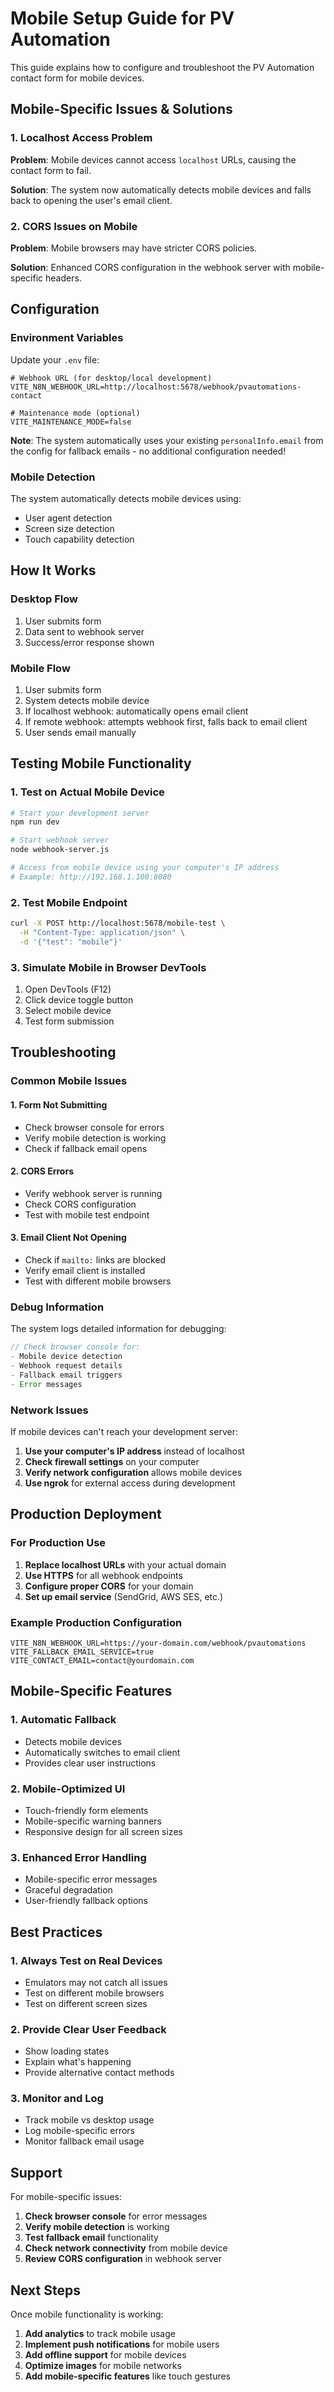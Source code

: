 # Mobile Setup Guide for PV Automation

This guide explains how to configure and troubleshoot the PV Automation contact form for mobile devices.

## Mobile-Specific Issues & Solutions

### 1. Localhost Access Problem

**Problem**: Mobile devices cannot access `localhost` URLs, causing the contact form to fail.

**Solution**: The system now automatically detects mobile devices and falls back to opening the user's email client.

### 2. CORS Issues on Mobile

**Problem**: Mobile browsers may have stricter CORS policies.

**Solution**: Enhanced CORS configuration in the webhook server with mobile-specific headers.

## Configuration

### Environment Variables

Update your `.env` file:

```env
# Webhook URL (for desktop/local development)
VITE_N8N_WEBHOOK_URL=http://localhost:5678/webhook/pvautomations-contact

# Maintenance mode (optional)
VITE_MAINTENANCE_MODE=false
```

**Note**: The system automatically uses your existing `personalInfo.email` from the config for fallback emails - no additional configuration needed!

### Mobile Detection

The system automatically detects mobile devices using:
- User agent detection
- Screen size detection
- Touch capability detection

## How It Works

### Desktop Flow
1. User submits form
2. Data sent to webhook server
3. Success/error response shown

### Mobile Flow
1. User submits form
2. System detects mobile device
3. If localhost webhook: automatically opens email client
4. If remote webhook: attempts webhook first, falls back to email client
5. User sends email manually

## Testing Mobile Functionality

### 1. Test on Actual Mobile Device

```bash
# Start your development server
npm run dev

# Start webhook server
node webhook-server.js

# Access from mobile device using your computer's IP address
# Example: http://192.168.1.100:8080
```

### 2. Test Mobile Endpoint

```bash
curl -X POST http://localhost:5678/mobile-test \
  -H "Content-Type: application/json" \
  -d '{"test": "mobile"}'
```

### 3. Simulate Mobile in Browser DevTools

1. Open DevTools (F12)
2. Click device toggle button
3. Select mobile device
4. Test form submission

## Troubleshooting

### Common Mobile Issues

#### 1. Form Not Submitting
- Check browser console for errors
- Verify mobile detection is working
- Check if fallback email opens

#### 2. CORS Errors
- Verify webhook server is running
- Check CORS configuration
- Test with mobile test endpoint

#### 3. Email Client Not Opening
- Check if `mailto:` links are blocked
- Verify email client is installed
- Test with different mobile browsers

### Debug Information

The system logs detailed information for debugging:

```javascript
// Check browser console for:
- Mobile device detection
- Webhook request details
- Fallback email triggers
- Error messages
```

### Network Issues

If mobile devices can't reach your development server:

1. **Use your computer's IP address** instead of localhost
2. **Check firewall settings** on your computer
3. **Verify network configuration** allows mobile devices
4. **Use ngrok** for external access during development

## Production Deployment

### For Production Use

1. **Replace localhost URLs** with your actual domain
2. **Use HTTPS** for all webhook endpoints
3. **Configure proper CORS** for your domain
4. **Set up email service** (SendGrid, AWS SES, etc.)

### Example Production Configuration

```env
VITE_N8N_WEBHOOK_URL=https://your-domain.com/webhook/pvautomations
VITE_FALLBACK_EMAIL_SERVICE=true
VITE_CONTACT_EMAIL=contact@yourdomain.com
```

## Mobile-Specific Features

### 1. Automatic Fallback
- Detects mobile devices
- Automatically switches to email client
- Provides clear user instructions

### 2. Mobile-Optimized UI
- Touch-friendly form elements
- Mobile-specific warning banners
- Responsive design for all screen sizes

### 3. Enhanced Error Handling
- Mobile-specific error messages
- Graceful degradation
- User-friendly fallback options

## Best Practices

### 1. Always Test on Real Devices
- Emulators may not catch all issues
- Test on different mobile browsers
- Test on different screen sizes

### 2. Provide Clear User Feedback
- Show loading states
- Explain what's happening
- Provide alternative contact methods

### 3. Monitor and Log
- Track mobile vs desktop usage
- Log mobile-specific errors
- Monitor fallback email usage

## Support

For mobile-specific issues:

1. **Check browser console** for error messages
2. **Verify mobile detection** is working
3. **Test fallback email** functionality
4. **Check network connectivity** from mobile device
5. **Review CORS configuration** in webhook server

## Next Steps

Once mobile functionality is working:

1. **Add analytics** to track mobile usage
2. **Implement push notifications** for mobile users
3. **Add offline support** for mobile devices
4. **Optimize images** for mobile networks
5. **Add mobile-specific features** like touch gestures
